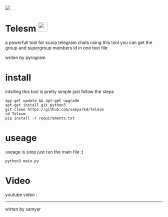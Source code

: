 <img align="center" style="marging: 0 50%;" src="https://media.giphy.com/media/l41lSxVZVzO1l4tDa/giphy.gif" />


# Telesm <img src="https://raw.githubusercontent.com/MartinHeinz/MartinHeinz/master/wave.gif" width="30px">

a powerfull tool for scarp telegram chats
using this tool you can get the group and supergroup members id in one text file 

writen by pyrogram 

# install

intslling this tool is pretty simple
just follow the steps
```
apy-get update && apt-get upgrade
apt-get install git python3
git clone https://github.com/samyarkd/Telesm
cd Telesm
pip install -r requirements.txt
```
# useage
useage is simp just run the main file :)
```
python3 main.py
```
# Video
youtube video :

-------------------
wirten by samyar
